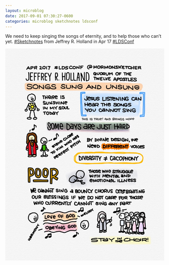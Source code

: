 ```yaml
---
layout: microblog
date: 2017-09-01 07:30:27-0600
categories: microblog sketchnotes ldsconf
---
```

We need to keep singing the songs of eternity, and to help those who can’t yet. [#Sketchnotes](/categories/sketchnotes) from Jeffrey R. Holland in Apr 17 [#LDSConf](/categories/ldsconf)

![Jeffrey R Holland Conference Sketchnotes](/images/microblog/201709010730.jpg)
